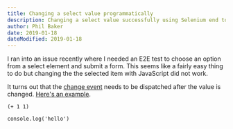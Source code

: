 ```yaml
---
title: Changing a select value programmatically
description: Changing a select value successfully using Selenium end to end tests
author: Phil Baker
date: 2019-01-18
dateModified: 2019-01-18
---
```


I ran into an issue recently where I needed an E2E test to choose an option from a select element and submit a form. This seems like a fairly easy thing to do but changing the the selected item with JavaScript did not work. 

It turns out that the [change event](https://developer.mozilla.org/en-US/docs/Web/API/HTMLElement/change_event) needs to be dispatched after the value is changed. [Here's an example](https://codepen.io/philbaker/pen/RwNeemw).

```klipse
(+ 1 1)
```

```klipse-eval-js
console.log('hello')
```

